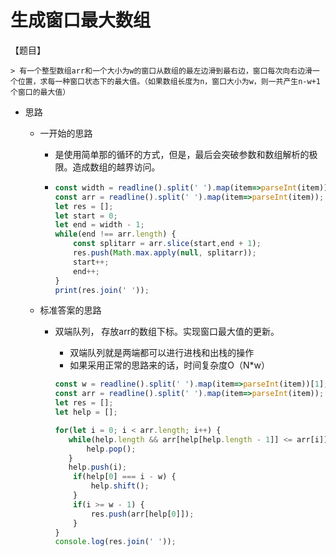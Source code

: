 #  生成窗口最大数组

【题目】

	> 有一个整型数组arr和一个大小为w的窗口从数组的最左边滑到最右边，窗口每次向右边滑一个位置，求每一种窗口状态下的最大值。（如果数组长度为n，窗口大小为w，则一共产生n-w+1个窗口的最大值）

* 思路

  * 一开始的思路

    * 是使用简单那的循环的方式，但是，最后会突破参数和数组解析的极限。造成数组的越界访问。

    * ```javascript
      const width = readline().split(' ').map(item=>parseInt(item))[1];
      const arr = readline().split(' ').map(item=>parseInt(item));
      let res = [];
      let start = 0;
      let end = width - 1;
      while(end !== arr.length) {
          const splitarr = arr.slice(start,end + 1);
          res.push(Math.max.apply(null, splitarr));
          start++;
          end++;
      } 
      print(res.join(' '));
      ```

      

  * 标准答案的思路

    * 双端队列， 存放arr的数组下标。实现窗口最大值的更新。

      * 双端队列就是两端都可以进行进栈和出栈的操作
      * 如果采用正常的思路来的话，时间复杂度O（N*w）

      ```javascript
      const w = readline().split(' ').map(item=>parseInt(item))[1];
      const arr = readline().split(' ').map(item=>parseInt(item));
      let res = [];
      let help = [];
      
      for(let i = 0; i < arr.length; i++) {
         while(help.length && arr[help[help.length - 1]] <= arr[i]) {
             help.pop();
         }
         help.push(i);
          if(help[0] === i - w) {
              help.shift();
          }
          if(i >= w - 1) {
              res.push(arr[help[0]]);
          }
      }
      console.log(res.join(' '));
      ```

      
